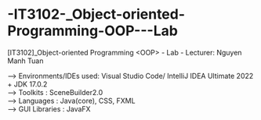 # -IT3102-_Object-oriented-Programming-OOP---Lab
[IT3102]_Object-oriented Programming &lt;OOP> - Lab - Lecturer: Nguyen Manh Tuan

--> Environments/IDEs used: Visual Studio Code/ IntelliJ IDEA Ultimate 2022 + JDK 17.0.2
<br>
--> Toolkits              : SceneBuilder2.0
<br>
--> Languages             : Java(core), CSS, FXML
<br>
--> GUI Libraries         : JavaFX
